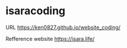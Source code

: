 # isaracoding

URL https://ken0827.github.io/website_coding/

Refference website https://isara.life/
